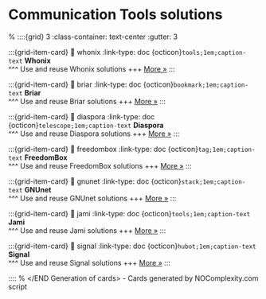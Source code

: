 # Communication Tools solutions 
% <Start Generation of cards> 
::::{grid} 3
:class-container: text-center
:gutter: 3 

:::{grid-item-card}
:link: whonix
:link-type: doc
{octicon}`tools;1em;caption-text` **Whonix**        
^^^
Use and reuse Whonix solutions
+++
[More »](whonix)
:::


:::{grid-item-card}
:link: briar
:link-type: doc
{octicon}`bookmark;1em;caption-text` **Briar**        
^^^
Use and reuse Briar solutions
+++
[More »](briar)
:::


:::{grid-item-card}
:link: diaspora
:link-type: doc
{octicon}`telescope;1em;caption-text` **Diaspora**        
^^^
Use and reuse Diaspora solutions
+++
[More »](diaspora)
:::


:::{grid-item-card}
:link: freedombox
:link-type: doc
{octicon}`tag;1em;caption-text` **FreedomBox**        
^^^
Use and reuse FreedomBox solutions
+++
[More »](freedombox)
:::


:::{grid-item-card}
:link: gnunet
:link-type: doc
{octicon}`stack;1em;caption-text` **GNUnet**        
^^^
Use and reuse GNUnet solutions
+++
[More »](gnunet)
:::


:::{grid-item-card}
:link: jami
:link-type: doc
{octicon}`tools;1em;caption-text` **Jami**        
^^^
Use and reuse Jami solutions
+++
[More »](jami)
:::


:::{grid-item-card}
:link: signal
:link-type: doc
{octicon}`hubot;1em;caption-text` **Signal**        
^^^
Use and reuse Signal solutions
+++
[More »](signal)
:::


::::
% </END Generation of cards> - Cards generated by NOComplexity.com script